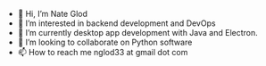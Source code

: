 - 👋 Hi, I’m Nate Glod
- 👀 I’m interested in backend development and DevOps
- 🌱 I’m currently desktop app development with Java and Electron.
- 💞️ I’m looking to collaborate on Python software
- 📫 How to reach me nglod33 at gmail dot com
